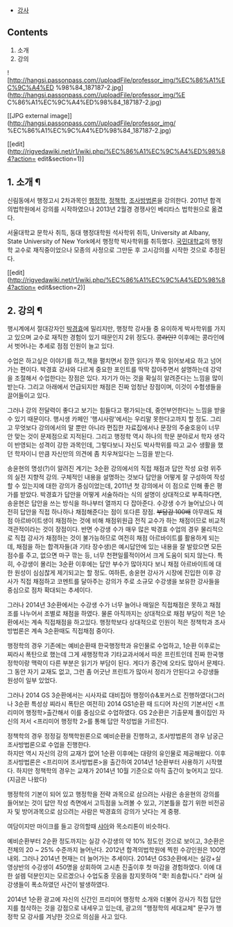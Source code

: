   * [강사](%EA%B0%95%EC%82%AC.md)  

## Contents

    

1. 소개 
2. 강의 

![http://hangsi.passonpass.com//uploadFile/professor_img/%EC%86%A1%EC%9C%A4%ED
%98%84_187187-2.jpg](http://hangsi.passonpass.com//uploadFile/professor_img/%E
C%86%A1%EC%9C%A4%ED%98%84_187187-2.jpg)

[[JPG external image]](http://hangsi.passonpass.com//uploadFile/professor_img/
%EC%86%A1%EC%9C%A4%ED%98%84_187187-2.jpg)

[[edit](http://rigvedawiki.net/r1/wiki.php/%EC%86%A1%EC%9C%A4%ED%98%84?action=
edit&section=1)]

## 1. 소개 ¶

신림동에서 행정고시 2차과목인 [행정학](%ED%96%89%EC%A0%95%ED%95%99.md),
[정책학](%EC%A0%95%EC%B1%85%ED%95%99.md),
[조사방법론](%EC%A1%B0%EC%82%AC%EB%B0%A9%EB%B2%95%EB%A1%A0.md)을 강의한다. 2011년
합격의법학원에서 강의를 시작하였으나 2013년 2월경 경쟁사인 베리타스 법학원으로 옮겼다.

  

서울대학교 문학사 취득, 동대 행정대학원 석사학위 취득, University at Albany, State University of New
York에서 행정학 박사학위를 취득했다.
[국민대학교](%EA%B5%AD%EB%AF%BC%EB%8C%80%ED%95%99%EA%B5%90.md)의 행정학 교수로 재직중이었으나
모종의 사정으로 그만둔 후 고시강의를 시작한 것으로 추정된다.

  

[[edit](http://rigvedawiki.net/r1/wiki.php/%EC%86%A1%EC%9C%A4%ED%98%84?action=
edit&section=2)]

## 2. 강의 ¶

행시계에서 절대강자인 [박경효](%EB%B0%95%EA%B2%BD%ED%9A%A8.md)에 밀리지만, 행정학 강사들 중 유이하게
박사학위를 가지고 있으며 교수로 재직한 경험이 있기 때문인지 2위 정도다. <del>콩라인?</del> 이후에는 콩라인에서 벗어나는 추세로
점점 인원이 늘고 있다.  

수업은 하고싶은 이야기를 하고,책을 펼치면서 잠깐 읽다가 쭈욱 읽어보세요 하고 넘어가는 편이다. 박경효 강사와 다르게 중요한 포인트를 딱딱
잡아주면서 설명하는데 강약을 조절해서 수업한다는 장점은 있다. 자기가 아는 것을 확실히 알려준다는 느낌을 많이 받는다. 그리고 아래에서
언급되지만 채점은 진짜 엄청난 장점이며, 이것이 수험생들을 끌어들이고 있다.

  

그러나 강의 전달력이 좋다고 보기는 힘들다고 평가되는데, 중언부언한다는 느낌을 받을 수 있기 때문이다. 행시생 카페인 '행시사랑'에서는
우리말 못한다고까지 할 정도. 그리고 무엇보다 강의에서의 말 뿐만 아니라 편집한 자료집에서나 문장의 주술호응이 너무 안 맞는 것이 문제점으로
지적된다. 그리고 행정학 역시 하나의 학문 분야로서 학자 생각이 반영되는 성격이 강한 과목인데, 그렇다보니 자신도 박사학위를 따고 교수
생활을 했던 학자이니 만큼 자신만의 의견에 좀 치우쳐있다는 느낌을 받는다.

  

송윤현의 명성(?)이 알려진 계기는 3순환 강의에서의 직접 채점과 답안 작성 요령 위주의 실전 지향적 강의. 구체적인 내용을 설명하는 것보다
답안을 어떻게 잘 구성하여 작성할 수 있는지에 대한 강의가 중심이었는데, 2011년 첫 강의에서 이 점으로 인해 좋은 평가를 받았다.
박경효가 답안을 어떻게 서술하라는 식의 설명이 상대적으로 부족하다면, 송윤현은 답안을 쓰는 방식을 하나부터 열까지 다 잡아준다. 수강생 수가
늘어났으나 여전히 답안을 직접 하나하나 채점해준다는 점이 또다른 장점. <del>부담감 100배</del> 아무래도 채점 아르바이트생이
채점하는 것에 비해 채점위원급 전직 교수가 하는 채점이므로 비교적 객관적이라는 것이 장점이다. 반면 수강생 수가 매우 많은 박경효 수업의
경우 물리적으로 직접 강사가 채점하는 것이 불가능하므로 여전히 채점 아르바이트를 활용하게 되는데, 채점을 하는 합격자들(과 기타 장수생)은
예시답안에 있는 내용을 잘 발랐으면 모든 점수를 주고, 없으면 마구 깎는 등, 너무 천편일률적이어서 크게 도움이 되지 않는다. 특히,
수강생이 몰리는 3순환 이후에는 답안 부수가 많아지다 보니 채점 아르바이트에 대한 원성이 심심찮게 제기되고는 할 정도. 여하튼, 송윤현
강사가 시장에 진입한 이후 강사가 직접 채점하고 코멘트를 달아주는 강의가 주로 소규모 수강생을 보유한 강사들을 중심으로 점차 확대되는
추세이다.

  

그러나 2014년 3순환에서는 수강생 수가 너무 늘어나 매일은 직접채점은 못하고 채점조를 나누어서 조별로 채점을 하였다. 물론 아직까지는
상대적으로 채점 부담이 적은 1순환에서는 계속 직접채점을 하고있다. 행정학보다 상대적으로 인원이 적은 정책학과 조사방법론은 계속 3순환때도
직접채점 중이다.

  

행정학의 경우 기존에는 예비순환때 한국행정학과 유인물로 수업하고, 1순환 이후로는 찌라시 폭탄으로 했는데 그게 새행정학과 기타교과서에서 따온
프린트인데 진짜 한국행정학이랑 맥락이 다른 부분은 읽기가 부담이 된다. 게다가 중간에 오타도 많아서 문제다. 그 동안 자기 교재도 없고,
그런 좀 어긋난 프린트가 많아서 정리가 안된다고 수강생들 원성이 일부 있었다.

  

그러나 2014 GS 3순환에서는 시사자료 대비집아 행정이슈&포커스로 진행하였다(그러나 3순환 특성상 찌라시 폭탄은 여전히) 2014
GS1순환 때 드디어 자신의 기본서인 <프리미어 행정학>출간해서 이를 중심으로 수업하였다. GS 2순환은 기출문제 풀이집인 자신의 저서
<프리미어 행정학 2>를 통해 답안 작성법을 가르친다.

  

정책학의 경우 정정길 정책학원론으로 예비순환을 진행하고, 조사방법론의 경우 남궁근 조사방법론으로 수업을 진행한다.  
하지만 역시 자신의 강의 교재가 없어 1순환 이후에는 대량의 유인물로 제공해왔다. 이후 조사방법론은 <프리미어 조사방법론>을 출간하여
2014년 1순환부터 사용하기 시작했다. 하지만 정책학의 경우는 교재가 2014년 10월 기준으로 아직 출간이 늦어지고 있다.(지금은
나왔다)

  

행정학의 기본이 되어 있고 행정학을 전략 과목으로 삼으려는 사람은 송윤현의 강의를 들어보는 것이 답안 작성 측면에서 고득점을 노려볼 수
있고, 기본틀을 잡기 위한 비전공자 및 방어과목으로 삼으려는 사람은 박경효의 강의가 낫다는 게 중평.

  

여담이지만 마이크를 들고 강의할때 [샤아](%EC%83%A4%EC%95%84.md)와 목소리톤이 비슷하다.

  

예비순환부터 2순환 정도까지는 실강 수강생의 약 10% 정도인 것으로 보이고, 3순환은 전체의 20 ~ 25% 수준까지 늘어난다. 2012년
합격의법학원에 찍힌 수강인원은 100명 내외. 그러나 2014년 현재는 더 늘어가는 추세이다. 2014년 GS3순환에서는 실강+실영상반의
수강생이 450명을 상회하여 고시촌 진출이후 첫 마감을 경험하였다. 이에 대한 설렘 덕분인지는 모르겠으나 수업도중 웃음을 참지못하여 "쿡!
죄송합니다." 라며 실강생들이 폭소하였던 사건이 발생하였다.

  

2014년 1순환 광고에 자신의 신간인 프리미어 행정학 소개와 더불어 강사가 직접 답안지를 첨삭하는 것을 강점으로 내세우고 있는데, 광고의
"행정학의 세대교체" 문구가 행정학 모 강사를 겨냥한 것으로 의심을 사고 있다.

